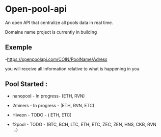 # Open-pool-api
An open API that centralize all pools data in real time.

Domaine name
project is currently in building


## Exemple
-https://openpoolapi.com/COIN/PoolName/Adress


 you will receive all information relative to what is happening in you


## Pool Started :

- nanopool - In progress- (ETH, RVN)

- 2miners - In progress - (ETH, RVN, ETC)

- Hiveon - TODO - ( ETH, ETC)

- f2pool - TODO - (BTC, BCH, LTC, ETH, ETC, ZEC, ZEN, HNS, CKB, RVN ...)
